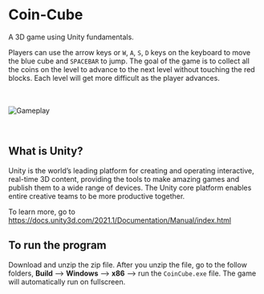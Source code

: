 # Coin-Cube
A 3D game using Unity fundamentals.
 
Players can use the arrow keys or `W`, `A`, `S`, `D` keys on the keyboard to move the blue cube and `SPACEBAR` to jump. The goal of the game is to collect all the coins on the level to advance to the next level without touching the red blocks. Each level will get more difficult as the player advances.

<br><br>
![Gameplay](https://github.com/twlai251/Coin-Cube/blob/main/CoinCubeGameplay.gif)

<br>

## What is Unity?

Unity is the world’s leading platform for creating and operating interactive, real-time 3D content, providing the tools to make amazing games and publish them to a wide range of devices. The Unity core platform enables entire creative teams to be more productive together.

To learn more, go to https://docs.unity3d.com/2021.1/Documentation/Manual/index.html

## To run the program

Download and unzip the zip file. After you unzip the file, go to the follow folders, **Build** --> **Windows** --> **x86** --> run the `CoinCube.exe` file.
The game will automatically run on fullscreen.
